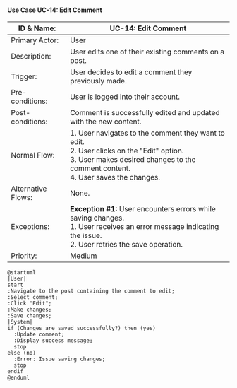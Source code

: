 #### Use Case UC-14: Edit Comment
| ID & Name:         | UC-14: Edit Comment                                                                                                                                                                      |
| ------------------ | ---------------------------------------------------------------------------------------------------------------------------------------------------------------------------------------- |
| Primary Actor:     | User                                                                                                                                                                                     |
| Description:       | User edits one of their existing comments on a post.                                                                                                                                     |
| Trigger:           | User decides to edit a comment they previously made.                                                                                                                                     |
| Pre-conditions:    | User is logged into their account.                                                                                                                                                       |
| Post-conditions:   | Comment is successfully edited and updated with the new content.                                                                                                                         |
| Normal Flow:       | 1. User navigates to the comment they want to edit. <br> 2. User clicks on the "Edit" option. <br> 3. User makes desired changes to the comment content. <br> 4. User saves the changes. |
| Alternative Flows: | None.                                                                                                                                                                                    |
| Exceptions:        | **Exception #1:** User encounters errors while saving changes. <br> 1. User receives an error message indicating the issue. <br> 2. User retries the save operation.                     |
| Priority:          | Medium                                                                                                                                                                                   |

```plantuml
@startuml
|User|
start
:Navigate to the post containing the comment to edit;
:Select comment;
:Click "Edit";
:Make changes;
:Save changes;
|System|
if (Changes are saved successfully?) then (yes)
  :Update comment;
  :Display success message;
  stop
else (no)
  :Error: Issue saving changes;
  stop
endif
@enduml

```
